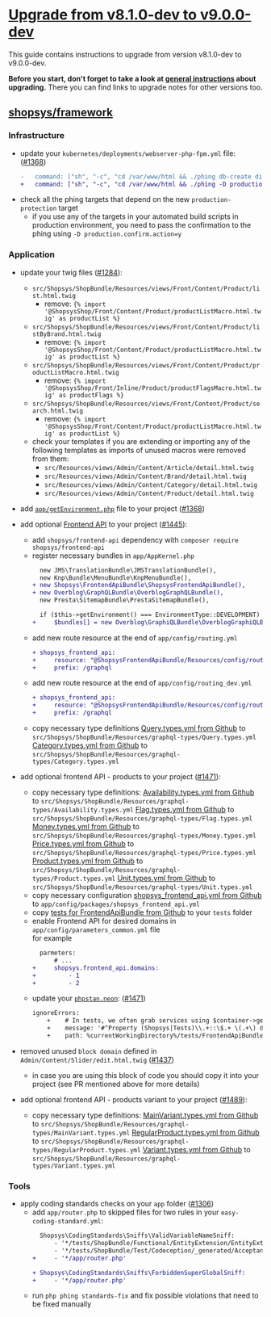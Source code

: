 # [Upgrade from v8.1.0-dev to v9.0.0-dev](https://github.com/shopsys/shopsys/compare/HEAD...9.0)

This guide contains instructions to upgrade from version v8.1.0-dev to v9.0.0-dev.

**Before you start, don't forget to take a look at [general instructions](/UPGRADE.md) about upgrading.**
There you can find links to upgrade notes for other versions too.

## [shopsys/framework]

### Infrastructure
- update your `kubernetes/deployments/webserver-php-fpm.yml` file: ([#1368](https://github.com/shopsys/shopsys/pull/1368))
    ```diff
    -   command: ["sh", "-c", "cd /var/www/html && ./phing db-create dirs-create db-demo product-search-recreate-structure product-search-export-products grunt error-pages-generate warmup"]
    +   command: ["sh", "-c", "cd /var/www/html && ./phing -D production.confirm.action=y db-create dirs-create db-demo product-search-recreate-structure product-search-export-products grunt error-pages-generate warmup"]
    ```
- check all the phing targets that depend on the new `production-protection` target
    - if you use any of the targets in your automated build scripts in production environment, you need to pass the confirmation to the phing using `-D production.confirm.action=y`

### Application

- update your twig files ([#1284](https://github.com/shopsys/shopsys/pull/1284/)):
    - `src/Shopsys/ShopBundle/Resources/views/Front/Content/Product/list.html.twig`
        - remove: `{% import '@ShopsysShop/Front/Content/Product/productListMacro.html.twig' as productList %}`
    - `src/Shopsys/ShopBundle/Resources/views/Front/Content/Product/listByBrand.html.twig`
        - remove: `{% import '@ShopsysShop/Front/Content/Product/productListMacro.html.twig' as productList %}`
    - `src/Shopsys/ShopBundle/Resources/views/Front/Content/Product/productListMacro.html.twig`
        - remove: `{% import '@ShopsysShop/Front/Inline/Product/productFlagsMacro.html.twig' as productFlags %}`
    - `src/Shopsys/ShopBundle/Resources/views/Front/Content/Product/search.html.twig`
        - remove: `{% import '@ShopsysShop/Front/Content/Product/productListMacro.html.twig' as productList %}`
    - check your templates if you are extending or importing any of the following templates as imports of unused macros were removed from them:
        - `src/Resources/views/Admin/Content/Article/detail.html.twig`
        - `src/Resources/views/Admin/Content/Brand/detail.html.twig`
        - `src/Resources/views/Admin/Content/Category/detail.html.twig`
        - `src/Resources/views/Admin/Content/Product/detail.html.twig`
- add [`app/getEnvironment.php`](https://github.com/shopsys/shopsys/blob/9.0/project-base/app/getEnvironment.php) file to your project ([#1368](https://github.com/shopsys/shopsys/pull/1368))
- add optional [Frontend API](https://github.com/shopsys/shopsys/blob/9.0/docs/frontend-api/introduction-to-frontend-api.md) to your project ([#1445](https://github.com/shopsys/shopsys/pull/1445)):
    - add `shopsys/frontend-api` dependency with `composer require shopsys/frontend-api`
    - register necessary bundles in `app/AppKernel.php`
        ```diff
          new JMS\TranslationBundle\JMSTranslationBundle(),
          new Knp\Bundle\MenuBundle\KnpMenuBundle(),
        + new Shopsys\FrontendApiBundle\ShopsysFrontendApiBundle(),
        + new Overblog\GraphQLBundle\OverblogGraphQLBundle(),
          new Presta\SitemapBundle\PrestaSitemapBundle(),
        ```
        ```diff
          if ($this->getEnvironment() === EnvironmentType::DEVELOPMENT) {
        +     $bundles[] = new Overblog\GraphiQLBundle\OverblogGraphiQLBundle();
        ```
    - add new route resource at the end of `app/config/routing.yml`
        ```diff
        + shopsys_frontend_api:
        +     resource: "@ShopsysFrontendApiBundle/Resources/config/routing.yml"
        +     prefix: /graphql
        ```
    - add new route resource at the end of `app/config/routing_dev.yml`
        ```diff
        + shopsys_frontend_api:
        +     resource: "@ShopsysFrontendApiBundle/Resources/config/routing_dev.yml"
        +     prefix: /graphql
        ```
    - copy necessary type definitions
        [Query.types.yml from Github](https://github.com/shopsys/shopsys/blob/9.0/project-base/src/Shopsys/ShopBundle/Resources/graphql-types/Query.types.yml) to `src/Shopsys/ShopBundle/Resources/graphql-types/Query.types.yml`
        [Category.types.yml from Github](https://github.com/shopsys/shopsys/blob/9.0/project-base/src/Shopsys/ShopBundle/Resources/graphql-types/Category.types.yml) to `src/Shopsys/ShopBundle/Resources/graphql-types/Category.types.yml`
- add optional frontend API - products to your project ([#1471](https://github.com/shopsys/shopsys/pull/1471)):
    - copy necessary type definitions:
        [Availability.types.yml from Github](https://github.com/shopsys/shopsys/blob/9.0/project-base/src/Shopsys/ShopBundle/Resources/graphql-types/Availability.types.yml) to `src/Shopsys/ShopBundle/Resources/graphql-types/Availability.types.yml`
        [Flag.types.yml from Github](https://github.com/shopsys/shopsys/blob/9.0/project-base/src/Shopsys/ShopBundle/Resources/graphql-types/Flag.types.yml) to `src/Shopsys/ShopBundle/Resources/graphql-types/Flag.types.yml`
        [Money.types.yml from Github](https://github.com/shopsys/shopsys/blob/9.0/project-base/src/Shopsys/ShopBundle/Resources/graphql-types/Money.types.yml) to `src/Shopsys/ShopBundle/Resources/graphql-types/Money.types.yml`
        [Price.types.yml from Github](https://github.com/shopsys/shopsys/blob/9.0/project-base/src/Shopsys/ShopBundle/Resources/graphql-types/Price.types.yml) to `src/Shopsys/ShopBundle/Resources/graphql-types/Price.types.yml`
        [Product.types.yml from Github](https://github.com/shopsys/shopsys/blob/9.0/project-base/src/Shopsys/ShopBundle/Resources/graphql-types/Product.types.yml) to `src/Shopsys/ShopBundle/Resources/graphql-types/Product.types.yml`
        [Unit.types.yml from Github](https://github.com/shopsys/shopsys/blob/9.0/project-base/src/Shopsys/ShopBundle/Resources/graphql-types/Unit.types.yml) to `src/Shopsys/ShopBundle/Resources/graphql-types/Unit.types.yml`
    - copy necessary configuration [shopsys_frontend_api.yml from Github](https://github.com/shopsys/shopsys/blob/9.0/project-base/app/config/packages/shopsys_frontend_api.yml) to `app/config/packages/shopsys_frontend_api.yml`
    - copy [tests for FrontendApiBundle from Github](https://github.com/shopsys/shopsys/tree/9.0/project-base/tests/FrontendApiBundle) to your `tests` folder
    - enable Frontend API for desired domains in `app/config/parameters_common.yml` file  
    for example
        ```diff
          parmeters:
              # ...
        +     shopsys.frontend_api.domains:
        +         - 1
        +         - 2
    - update your [`phpstan.neon`](https://github.com/shopsys/shopsys/blob/9.0/project-base/phpstan.neon): ([#1471](https://github.com/shopsys/shopsys/pull/1471))
      ```diff
      ignoreErrors:
          +    # In tests, we often grab services using $container->get() or access persistent references using $this->getReference()
          +    message: '#^Property (Shopsys|Tests)\\.+::\$.+ \(.+\) does not accept (object|object\|null)\.$#'
          +    path: %currentWorkingDirectory%/tests/FrontendApiBundle/*
      ```
- removed unused `block domain` defined in `Admin/Content/Slider/edit.html.twig` ([#1437](https://github.com/shopsys/shopsys/pull/1437)) 
    - in case you are using this block of code you should copy it into your project (see PR mentioned above for more details)

- add optional frontend API - products variant to your project ([#1489](https://github.com/shopsys/shopsys/pull/1489)):
    - copy necessary type definitions:
        [MainVariant.types.yml from Github](https://github.com/shopsys/shopsys/blob/9.0/project-base/src/Shopsys/ShopBundle/Resources/graphql-types/MainVariant.types.yml) to `src/Shopsys/ShopBundle/Resources/graphql-types/MainVariant.types.yml`
        [RegularProduct.types.yml from Github](https://github.com/shopsys/shopsys/blob/9.0/project-base/src/Shopsys/ShopBundle/Resources/graphql-types/RegularProduct.types.yml) to `src/Shopsys/ShopBundle/Resources/graphql-types/RegularProduct.types.yml`
        [Variant.types.yml from Github](https://github.com/shopsys/shopsys/blob/9.0/project-base/src/Shopsys/ShopBundle/Resources/graphql-types/Variant.types.yml) to `src/Shopsys/ShopBundle/Resources/graphql-types/Variant.types.yml`

### Tools

- apply coding standards checks on your `app` folder ([#1306](https://github.com/shopsys/shopsys/pull/1306))
    - add `app/router.php` to skipped files for two rules in your `easy-coding-standard.yml`:
        ```diff
          Shopsys\CodingStandards\Sniffs\ValidVariableNameSniff:
              - '*/tests/ShopBundle/Functional/EntityExtension/EntityExtensionTest.php'
              - '*/tests/ShopBundle/Test/Codeception/_generated/AcceptanceTesterActions.php'
        +     - '*/app/router.php'

        + Shopsys\CodingStandards\Sniffs\ForbiddenSuperGlobalSniff:
        +     - '*/app/router.php'
        ```
  - run `php phing standards-fix` and fix possible violations that need to be fixed manually

[shopsys/framework]: https://github.com/shopsys/framework
